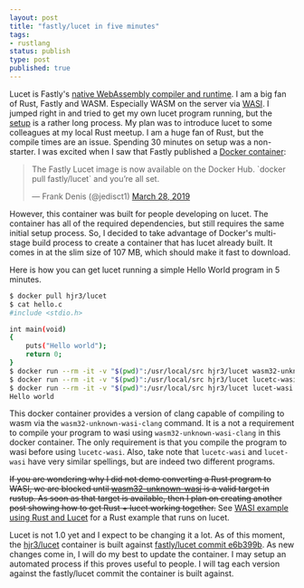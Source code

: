 ```yaml
---
layout: post
title: "fastly/lucet in five minutes"
tags:
- rustlang
status: publish
type: post
published: true
---
```


Lucet is Fastly's [native WebAssembly compiler and runtime][lucet]. I am a big fan of Rust, Fastly and WASM. Especially WASM on the server via [WASI][WASI]. I jumped right in and tried to get my own lucet program running, but the [setup][README] is a rather long process. My plan was to introduce lucet to some colleagues at my local Rust meetup. I am a huge fan of Rust, but the compile times are an issue. Spending 30 minutes on setup was a non-starter. I was excited when I saw that Fastly published a [Docker container][fastly/lucet docker]:

<blockquote class="twitter-tweet" data-lang="en"><p lang="en" dir="ltr">The Fastly Lucet image is now available on the Docker Hub. `docker pull fastly/lucet` and you’re all set.</p>&mdash; Frank Denis (@jedisct1) <a href="https://twitter.com/jedisct1/status/1111330113864548353?ref_src=twsrc%5Etfw">March 28, 2019</a></blockquote>
<script async src="https://platform.twitter.com/widgets.js" charset="utf-8"></script>

However, this container was built for people developing on lucet. The container has all of the required dependencies, but still requires the same initial setup process. So, I decided to take advantage of Docker's multi-stage build process to create a container that has lucet already built. It comes in at the slim size of 107 MB, which should make it fast to download.

Here is how you can get lucet running a simple Hello World program in 5 minutes.

```bash
$ docker pull hjr3/lucet
$ cat hello.c
#include <stdio.h>

int main(void)
{
    puts("Hello world");
    return 0;
}
$ docker run --rm -it -v "$(pwd)":/usr/local/src hjr3/lucet wasm32-unknown-wasi-clang -Ofast -o hello.wasm hello.c
$ docker run --rm -it -v "$(pwd)":/usr/local/src hjr3/lucet lucetc-wasi -o hello.so hello.wasm
$ docker run --rm -it -v "$(pwd)":/usr/local/src hjr3/lucet lucet-wasi hello.so
Hello world
```

This docker container provides a version of clang capable of compiling to wasm via the `wasm32-unknown-wasi-clang` command. It is a not a requirement to compile your program to wasi using `wasm32-unknown-wasi-clang` in this docker container. The only requirement is that you compile the program to wasi before using `lucetc-wasi`. Also, take note that `lucetc-wasi` and `lucet-wasi` have very similar spellings, but are indeed two different programs.

~~If you are wondering why I did not demo converting a Rust program to WASI, we are blocked until [wasm32-unknown-wasi][wasi PR] is a valid target in rustup. As soon as that target is available, then I plan on creating another post showing how to get Rust + lucet working together.~~ See [WASI example using Rust and Lucet][Rust example] for a Rust example that runs on lucet.

Lucet is not 1.0 yet and I expect to be changing it a lot. As of this moment, the [hjr3/lucet][hjr3/lucet container] container is built against [fastly/lucet commit e6b399b][e6b399b]. As new changes come in, I will do my best to update the container. I may setup an automated process if this proves useful to people. I will tag each version against the fastly/lucet commit the container is built against.

[lucet]: https://www.fastly.com/blog/announcing-lucet-fastly-native-webassembly-compiler-runtime
[WASI]: https://hacks.mozilla.org/2019/03/standardizing-wasi-a-webassembly-system-interface/
[README]: https://github.com/fastly/lucet/blob/8632b16faf2353727c9aa272d3ac65885eb9e1b9/README.md
[fastly/lucet docker]: https://hub.docker.com/r/fastly/lucet
[wasi PR]: https://github.com/rust-lang/rust/pull/59464
[hjr3/lucet container]: https://hub.docker.com/r/hjr3/lucet
[e6b399b]: https://github.com/fastly/lucet/commit/e6b399b3fc6794f8f78a8bf6ad404ca640a090c4
[Rust example]: /2019/04/01/wasi-example-using-rust-and-lucet.html
